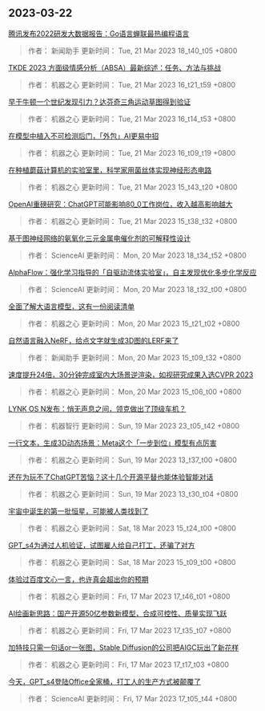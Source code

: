 
## 2023-03-22

 [腾讯发布2022研发大数据报告：Go语言蝉联最热编程语言](https://www.jiqizhixin.com/articles/2023-03-21-6)

> 作者： 新闻助手  更新时间： Tue, 21 Mar 2023 18_t40_t05 +0800

 [TKDE 2023   方面级情感分析（ABSA）最新综述：任务、方法与挑战](https://www.jiqizhixin.com/articles/2023-03-21-5)

> 作者： 机器之心  更新时间： Tue, 21 Mar 2023 16_t21_t59 +0800

 [早于牛顿一个世纪发现引力？达芬奇三角运动草图得到验证](https://www.jiqizhixin.com/articles/2023-03-21-4)

> 作者： 机器之心  更新时间： Tue, 21 Mar 2023 16_t14_t53 +0800

 [在模型中植入不可检测后门，「外包」AI更易中招](https://www.jiqizhixin.com/articles/2023-03-21-3)

> 作者： 机器之心  更新时间： Tue, 21 Mar 2023 16_t09_t19 +0800

 [在种植蘑菇计算机的实验室里，科学家用菌丝体实现神经形态电路](https://www.jiqizhixin.com/articles/2023-03-21-2)

> 作者： 机器之心  更新时间： Tue, 21 Mar 2023 15_t43_t20 +0800

 [OpenAI重磅研究：ChatGPT可能影响80_0工作岗位，收入越高影响越大](https://www.jiqizhixin.com/articles/2023-03-21)

> 作者： 机器之心  更新时间： Tue, 21 Mar 2023 15_t38_t32 +0800

 [基于图神经网络的氨氧化三元金属电催化剂的可解释性设计](https://www.jiqizhixin.com/articles/2023-03-20-8)

> 作者： ScienceAI  更新时间： Mon, 20 Mar 2023 18_t34_t52 +0800

 [AlphaFlow：强化学习指导的「自驱动流体实验室」，自主发现优化多步化学反应](https://www.jiqizhixin.com/articles/2023-03-20-7)

> 作者： ScienceAI  更新时间： Mon, 20 Mar 2023 18_t32_t00 +0800

 [全面了解大语言模型，这有一份阅读清单](https://www.jiqizhixin.com/articles/2023-03-20-4)

> 作者： 机器之心  更新时间： Mon, 20 Mar 2023 15_t21_t02 +0800

 [自然语言融入NeRF，给点文字就生成3D图的LERF来了](https://www.jiqizhixin.com/articles/2023-03-20-3)

> 作者： 新闻助手  更新时间： Mon, 20 Mar 2023 15_t09_t32 +0800

 [速度提升24倍，30分钟完成室内大场景逆渲染，如视研究成果入选CVPR 2023](https://www.jiqizhixin.com/articles/2023-03-20)

> 作者： 机器之心  更新时间： Mon, 20 Mar 2023 15_t06_t00 +0800

 [LYNK OS N发布：悄无声息之间，领克做出了顶级车机？](https://www.jiqizhixin.com/articles/2023-03-19-3)

> 作者： 机器智行  更新时间： Sun, 19 Mar 2023 23_t05_t42 +0800

 [一行文本，生成3D动态场景：Meta这个「一步到位」模型有点厉害](https://www.jiqizhixin.com/articles/2023-03-19-2)

> 作者： 机器之心  更新时间： Sun, 19 Mar 2023 13_t37_t00 +0800

 [还在为玩不了ChatGPT苦恼？这十几个开源平替也能体验智能对话](https://www.jiqizhixin.com/articles/2023-03-19)

> 作者： 机器之心  更新时间： Sun, 19 Mar 2023 13_t30_t04 +0800

 [宇宙中诞生的第一批恒星，可能被人类找到了](https://www.jiqizhixin.com/articles/2023-03-20-5)

> 作者： 机器之心  更新时间： Sat, 18 Mar 2023 15_t24_t00 +0800

 [GPT_s4为通过人机验证，试图雇人给自己打工，还骗了对方](https://www.jiqizhixin.com/articles/2023-03-20-2)

> 作者： 机器之心  更新时间： Sat, 18 Mar 2023 15_t09_t00 +0800

 [体验过百度文心一言，也许真会超出你的预期](https://www.jiqizhixin.com/articles/2023-03-17-9)

> 作者： 机器之心  更新时间： Fri, 17 Mar 2023 17_t46_t01 +0800

 [AI绘画新思路：国产开源50亿参数新模型，合成可控性、质量实现飞跃](https://www.jiqizhixin.com/articles/2023-03-17-8)

> 作者： 机器之心  更新时间： Fri, 17 Mar 2023 17_t35_t07 +0800

 [加特技只需一句话or一张图，Stable Diffusion的公司把AIGC玩出了新花样](https://www.jiqizhixin.com/articles/2023-03-17-7)

> 作者： 机器之心  更新时间： Fri, 17 Mar 2023 17_t17_t03 +0800

 [今天，GPT_s4登陆Office全家桶，打工人的生产方式被颠覆了](https://www.jiqizhixin.com/articles/2023-03-17-6)

> 作者： ScienceAI  更新时间： Fri, 17 Mar 2023 17_t05_t44 +0800
